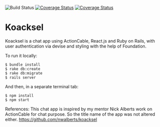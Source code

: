 ![Build Status](https://codeship.com/projects/f581e730-c770-0136-8cd5-6ac2adf14013/status?branch=master)
[![Coverage Status](https://coveralls.io/repos/github/kcravi/koacksel/badge.svg?branch=master)](https://coveralls.io/github/kcravi/koacksel?branch=master)
[![Coverage Status](https://coveralls.io/repos/github/kcravi/koacksel/badge.svg?branch=master)](https://coveralls.io/github/kcravi/koacksel?branch=master)


# Koacksel

Koacksel is a chat app using ActionCable, React.js and Ruby on Rails, with user authentication via devise and styling with the help of Foundation.

To run it locally:
```
$ bundle install
$ rake db:create
$ rake db:migrate
$ rails server
```
And then, in a separate terminal tab:
```
$ npm install
$ npm start
```

References:
This chat app is inspired by my mentor Nick Alberts work on ActionCable for chat purpose. So the title name of the app was not altered either.
https://github.com/nwalberts/koacksel
